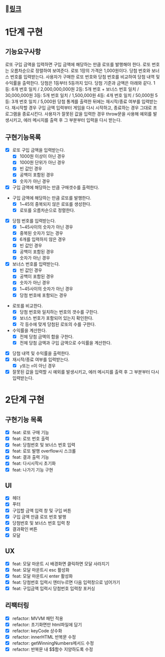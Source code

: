 ## :link:[링크](https://shackstack.github.io/javascript-lotto/dist/)

# 1단계 구현

## 기능요구사항

로또 구입 금액을 입력하면 구입 금액에 해당하는 만큼 로또를 발행해야 한다.
로또 번호는 오름차순으로 정렬하여 보여준다.
로또 1장의 가격은 1,000원이다.
당첨 번호와 보너스 번호를 입력받는다.
사용자가 구매한 로또 번호와 당첨 번호를 비교하여 당첨 내역 및 수익률을 출력한다.
당첨은 1등부터 5등까지 있다. 당첨 기준과 금액은 아래와 같다.
1등: 6개 번호 일치 / 2,000,000,000원
2등: 5개 번호 + 보너스 번호 일치 / 30,000,000원
3등: 5개 번호 일치 / 1,500,000원
4등: 4개 번호 일치 / 50,000원
5등: 3개 번호 일치 / 5,000원
당첨 통계를 출력한 뒤에는 재시작/종료 여부를 입력받는다.
재시작할 경우 구입 금액 입력부터 게임을 다시 시작하고, 종료하는 경우 그대로 프로그램을 종료시킨다.
사용자가 잘못된 값을 입력한 경우 throw문을 사용해 예외를 발생시키고, 에러 메시지를 출력 후 그 부분부터 입력을 다시 받는다.

## 구현기능목록

- [x] 로또 구입 금액을 입력받는다.
  - [x] 1000원 이상이 아닌 경우
  - [x] 1000원 단위가 아닌 경우
  - [x] 빈 값인 경우
  - [x] 공백이 포함된 경우
  - [x] 숫자가 아닌 경우
- [x] 구입 금액에 해당하는 만큼 구매갯수를 출력한다.
- 구입 금액에 해당하는 만큼 로또를 발행한다.
  - [x] 1~45의 중복되지 않은 로또를 생성한다.
  - [x] 로또를 오름차순으로 정렬한다.
- [x] 당첨 번호를 입력받는다.
  - [x] 1~45사이의 숫자가 아닌 경우
  - [x] 중복된 숫자가 있는 경우
  - [x] 6개를 입력하지 않은 경우
  - [x] 빈 값인 경우
  - [x] 공백이 포함된 경우
  - [x] 숫자가 아닌 경우
- [x] 보너스 번호를 입력받는다.
  - [x] 빈 값인 경우
  - [x] 공백이 포함된 경우
  - [x] 숫자가 아닌 경우
  - [x] 1~45사이의 숫자가 아닌 경우
  - [x] 당첨 번호에 포함되는 경우
- 로또를 비교한다.
  - [x] 당첨 번호와 일치하는 번호의 갯수를 구한다.
  - [x] 보너스 번호가 포함되어 있는지 확인한다.
  - [x] 각 등수에 맞게 당첨된 로또의 수를 구한다.
- 수익률을 계산한다.
  - [x] 전체 당첨 금액의 합을 구한다.
  - [x] 전체 당첨 금액과 구입 금액으로 수익률을 계산한다.
- [x] 당첨 내역 및 수익률을 출력한다.
- [x] 재시작/종료 여부를 입력받는다.
  - [x] `y`또는 `n`이 아닌 경우
- [x] 잘못된 값을 입력할 시 예외를 발생시키고, 에러 메시지를 출력 후 그 부분부터 다시 입력받는다.

# 2단계 구현

## 구현기능 목록

- [x] feat: 로또 구매 기능
- [x] feat: 로또 번호 출력
- [x] feat: 당첨번호 및 보너스 번호 입력
- [x] feat: 로또 발행 overflow시 스크롤
- [x] feat: 결과 출력 기능
- [x] feat: 다시시작시 초기화
- [x] feat: 나가기 기능 구현

## UI

- [x] 헤더
- [x] 푸터
- [x] 구입할 금액 입력 창 및 구입 버튼
- [x] 구입 금액 만큼 로또 번호 발행
- [x] 당첨번호 및 보너스 번호 입력 창
- [x] 결과확인 버튼
- [x] 모달

## UX

- [x] feat: 모달 마운트 시 배경화면 클릭하면 모달 사라지기
- [x] feat: 모달 마운트시 esc 활성화
- [x] feat: 모달 마운트시 enter 활성화
- [x] feat: 당첨번호 입력시 엔터누르면 다음 입력창으로 넘어가기
- [x] feat: 구입금액 입력시 당첨번호 입력창 포커싱

## 리팩터링

- [x] refactor: MVVM 패턴 적용
- [x] refactor: 초기화면만 html파일에 담기
- [x] refactor: keyCode 상수화
- [x] refactor: innerHTML 반복문 수정
- [x] refactor: getWinningNumbers메서드 수정
- [x] refactor: 반복문 내 $$함수 지양하도록 수정
